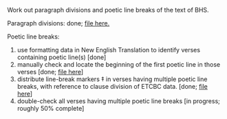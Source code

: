 Work out paragraph divisions and poetic line breaks of the text of BHS.

Paragraph divisions: done; <a href='https://github.com/eliranwong/OpenHebrewBible/blob/master/010-BHS-paragraph-and-poetic-line-division/BHS-paragraph-division-done.csv'>file here.</a>

Poetic line breaks:
1) use formatting data in New English Translation to identify verses containing poetic line(s) [done]
2) manually check and locate the beginning of the first poetic line in those verses [done; <a href='https://github.com/eliranwong/OpenHebrewBible/blob/master/010-BHS-paragraph-and-poetic-line-division/BHS-poetry-formatting-working.csv.zip'>file here</a>]
3) distribute line-break markers ‡ in verses having multiple poetic line breaks, with reference to clause division of ETCBC data. [done; <a href='https://github.com/eliranwong/OpenHebrewBible/blob/master/010-BHS-paragraph-and-poetic-line-division/BHS-poetry-formatting-working.csv.zip'>file here</a>]
4) double-check all verses having multiple poetic line breaks [in progress; roughly 50% complete]

